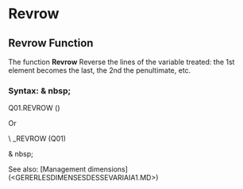 # Revrow

## Revrow Function

The function **Revrow** Reverse the lines of the variable treated: the 1st element becomes the last, the 2nd the penultimate, etc.

### Syntax: & nbsp;

Q01.REVROW ()

Or

\ _REVROW (Q01)

& nbsp;

See also: [Management dimensions] (<GERERLESDIMENSESDESSEVARIAIA1.MD>)
